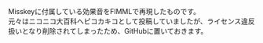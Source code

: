 Misskeyに付属している効果音をFlMMLで再現したものです。  
元々はニコニコ大百科へピコカキコとして投稿していましたが、ライセンス違反扱いとなり削除されてしまったため、GitHubに置いておきます。
